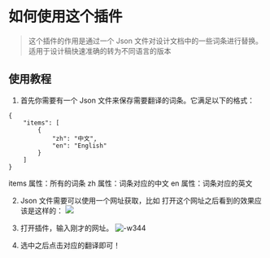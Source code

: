 # 如何使用这个插件
> 这个插件的作用是通过一个 Json 文件对设计文档中的一些词条进行替换。适用于设计稿快速准确的转为不同语言的版本

## 使用教程
1. 首先你需要有一个 Json 文件来保存需要翻译的词条。它满足以下的格式：

```
{
    "items": [
        {
            "zh": "中文",
            "en": "English"
        }
    ]
}
```
items 属性：所有的词条
zh 属性：词条对应的中文
en 属性：词条对应的英文

2. Json 文件需要可以使用一个网址获取，比如
[](https://raw.githubusercontent.com/XuWeinan123/translateWord/master/example.json)
打开这个网址之后看到的效果应该是这样的：
![](https://tva1.sinaimg.cn/large/007S8ZIlgy1ghlhs873yxj31b30c20u0.jpg)

3. 打开插件，输入刚才的网址。
![-w344](media/15970239775245/15970255233357.jpg)
4. 选中之后点击对应的翻译即可！